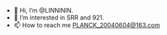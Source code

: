 - 👋 Hi, I’m @LINNININ.
- 👀 I’m interested in SRR and 921.
- 📫 How to reach me PLANCK_20040604@163.com

<!---
LINNININ/LINNININ is a ✨ special ✨ repository because its `README.md` (this file) appears on your GitHub profile.
You can click the Preview link to take a look at your changes.
--->
